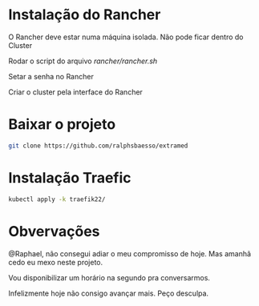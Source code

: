 # Instalação do Rancher

O Rancher deve estar numa máquina isolada. Não pode ficar dentro do Cluster

Rodar o script do arquivo *rancher/rancher.sh*

Setar a senha no Rancher

Criar o cluster pela interface do Rancher

# Baixar o projeto

````sh
git clone https://github.com/ralphsbaesso/extramed
````

# Instalação Traefic

````sh
kubectl apply -k traefik22/
````

# Obvervações

@Raphael, não consegui adiar o meu compromisso de hoje. Mas amanhã cedo eu mexo neste projeto.

Vou disponibilizar um horário na segundo pra conversarmos.

Infelizmente hoje não consigo avançar mais. Peço desculpa.